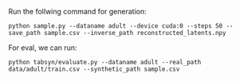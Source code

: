 Run the follwing command for generation:

```
python sample.py --dataname adult --device cuda:0 --steps 50 --save_path sample.csv --inverse_path reconstructed_latents.npy
```

For eval, we can run:

```
python tabsyn/evaluate.py --dataname adult --real_path data/adult/train.csv --synthetic_path sample.csv
```
